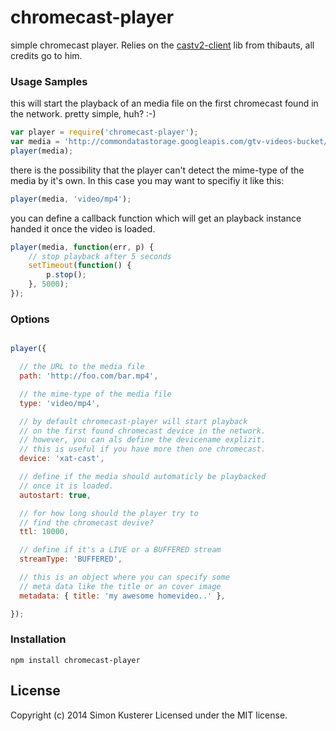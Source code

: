 # chromecast-player

simple chromecast player.
Relies on the [castv2-client](https://github.com/thibauts/node-castv2-client) lib
from thibauts, all credits go to him.

### Usage Samples

this will start the playback of an media file on the
first chromecast found in the network.
pretty simple, huh? :-)
```javascript
var player = require('chromecast-player');
var media = 'http://commondatastorage.googleapis.com/gtv-videos-bucket/big_buck_bunny_1080p.mp4';
player(media);
```

there is the possibility that the player can't detect the
mime-type of the media by it's own. In this case you
may want to specifiy it like this:
```javascript
player(media, 'video/mp4');
```

you can define a callback function which
will get an playback instance handed it once
the video is loaded.
```javascript
player(media, function(err, p) {
    // stop playback after 5 seconds
    setTimeout(function() {
        p.stop();
    }, 5000);
});
```

### Options

```javascript

player({

  // the URL to the media file
  path: 'http://foo.com/bar.mp4',

  // the mime-type of the media file
  type: 'video/mp4',

  // by default chromecast-player will start playback
  // on the first found chromecast device in the network.
  // however, you can als define the devicename explizit.
  // this is useful if you have more then one chromecast.
  device: 'xat-cast',

  // define if the media should automaticly be playbacked
  // once it is loaded.
  autostart: true,

  // for how long should the player try to
  // find the chromecast devive?
  ttl: 10000,

  // define if it's a LIVE or a BUFFERED stream
  streamType: 'BUFFERED',

  // this is an object where you can specify some
  // meta data like the title or an cover image
  metadata: { title: 'my awesome homevideo..' },

});

```

### Installation

`npm install chromecast-player`

## License
Copyright (c) 2014 Simon Kusterer
Licensed under the MIT license.
